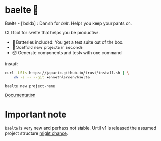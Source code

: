 # baelte 🥋
Bælte - [ˈbεldə] : Danish for *belt*. Helps you keep your pants on.

CLI tool for svelte that helps you be productive.

* 🔋 Batteries included: You get a test suite out of the box.
* 🚀 Scaffold new projects in seconds
* 📦 Generate components and tests with one command

Install:
```zsh
curl -LSfs https://japaric.github.io/trust/install.sh | \
    sh -s -- --git kennethlarsen/baelte
```

`baelte new project-name`

[Documentation](https://kennethlarsen.github.io/baelte)

# Important note
`baelte` is very new and perhaps not stable. Until v1 is released the assumed project structure [might change](https://github.com/kennethlarsen/baelte/issues/1).
